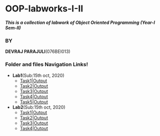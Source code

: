 # OOP-labworks-I-II
***This is a collection of labwork of Object Oriented Programming (Year-I Sem-II)***
### BY
   **DEVRAJ PARAJULI**(076BEI013)
### Folder and files Navigation Links!
* **Lab1**(Sub:15th oct, 2020)
  * [Task1](/lab1/task1.c)|[Output](/lab1/Output/task1.jpg)
  * [Task2](/lab1/task2.c)|[Output](/lab1/Output/task2.jpg)
  * [Task3](/lab1/task3.cpp)|[Output](/lab1/Output/task3.jpg)
  * [Task4](/lab1/task4.cpp)|[Output](/lab1/Output/task4.jpg)
  * [Task5](/lab1/task5.cpp)|[Output](/lab1/Output/task5.jpg)
* **Lab2**(Sub:15th oct, 2020)
  * [Task1](/lab2/task1.cpp)|[Output](/lab2/Output/task1.jpg)
  * [Task2](/lab2/task2.cpp)|[Output](/lab2/Output/task2.jpg)
  * [Task3](/lab2/task3.cpp)|[Output](/lab2/Output/task3.jpg)
  * [Task4](/lab2/task4.cpp)|[Output](/lab2/Output/task4.jpg)

